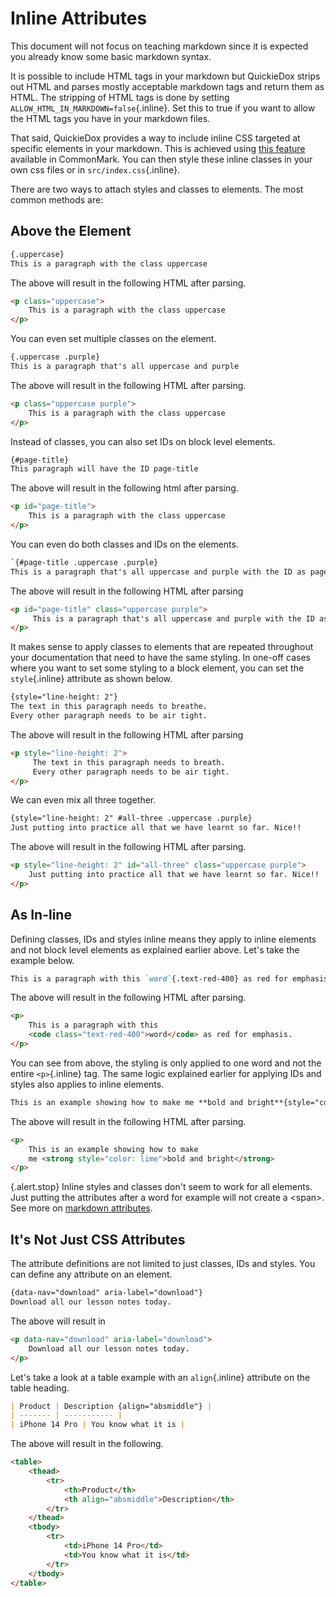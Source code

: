 # Inline Attributes

This document will not focus on teaching markdown since it is expected you already know some basic markdown syntax. 

It is possible to include HTML tags in your markdown but QuickieDox strips out HTML and parses mostly acceptable markdown tags and return them as HTML. The stripping of HTML tags is done by setting `ALLOW_HTML_IN_MARKDOWN=false`{.inline}. Set this to true if you want to allow the HTML tags you have in your markdown files.

That said, QuickieDox provides a way to include inline CSS targeted at specific elements in your markdown. This is achieved using [this feature](https://commonmark.thephpleague.com/2.3/extensions/attributes/) available in CommonMark. You can then style these inline classes in your own css files or in `src/index.css`{.inline}. 

There are two ways to attach styles and classes to elements. The most common methods are:

## Above the Element

```markdown
{.uppercase}
This is a paragraph with the class uppercase
```

The above will result in the following HTML after parsing.
```html
<p class="uppercase">
    This is a paragraph with the class uppercase
</p>
```

You can even set multiple classes on the element. 

```markdown
{.uppercase .purple}
This is a paragraph that's all uppercase and purple 
```

The above will result in the following HTML after parsing.
```html
<p class="uppercase purple">
    This is a paragraph with the class uppercase
</p>
```

Instead of classes, you can also set IDs on block level elements. 

```markdown
{#page-title}
This paragraph will have the ID page-title
```

The above will result in the following html after parsing.
```html
<p id="page-title">
    This is a paragraph with the class uppercase
</p>
```

You can even do both classes and IDs on the elements. 

```markdown
`{#page-title .uppercase .purple}
This is a paragraph that's all uppercase and purple with the ID as page-title. 
```

The above will result in the following HTML after parsing
```html
<p id="page-title" class="uppercase purple">
     This is a paragraph that's all uppercase and purple with the ID as page-title. 
</p>
```

It makes sense to apply classes to elements that are repeated throughout your documentation that need to have the same styling. In one-off cases where you want to set some styling to a block element, you can set the `style`{.inline} attribute as shown below.  

```markdown
{style="line-height: 2"}
The text in this paragraph needs to breathe. 
Every other paragraph needs to be air tight. 
```

The above will result in the following HTML after parsing
```html
<p style="line-height: 2">
     The text in this paragraph needs to breath. 
     Every other paragraph needs to be air tight. 
</p>
```

We can even mix all three together.

```markdown
{style="line-height: 2" #all-three .uppercase .purple}
Just putting into practice all that we have learnt so far. Nice!! 
```

The above will result in the following HTML after parsing.
```html
<p style="line-height: 2" id="all-three" class="uppercase purple">
	Just putting into practice all that we have learnt so far. Nice!!
</p>
```


## As In-line 

Defining classes, IDs and styles inline means they apply to inline elements and not block level elements as explained earlier above. Let's take the example below. 

 ```markdown
This is a paragraph with this `word`{.text-red-400} as red for emphasis. 
```


The above will result in the following HTML after parsing.

```html
<p>
	This is a paragraph with this 
	<code class="text-red-400">word</code> as red for emphasis.
</p>
```

You can see from above, the styling is only applied to one word and not the entire `<p>`{.inline} tag. The same logic explained earlier for applying IDs and styles also applies to inline elements. 

```markdown
This is an example showing how to make me **bold and bright**{style="color: lime"}
```


The above will result in the following HTML after parsing.
```html
<p>
	This is an example showing how to make 
	me <strong style="color: lime">bold and bright</strong>
</p>
```

{.alert.stop}
Inline styles and classes don't seem to work for all elements. Just putting the attributes after a word for example will not create a \<span\>. See more on [markdown attributes](https://commonmark.thephpleague.com/2.3/extensions/attributes/).

## It's Not Just CSS Attributes

The attribute definitions are not limited to just classes, IDs and styles. You can define any attribute on an element. 

```markdown
{data-nav="download" aria-label="download"}
Download all our lesson notes today.
```


The above will result in 

```html
<p data-nav="download" aria-label="download">
	Download all our lesson notes today.
</p>
```

Let's take a look at a table example with an `align`{.inline} attribute on the table heading.

```markdown
| Product | Description {align="absmiddle"} |
| ------- | ----------- |
| iPhone 14 Pro | You know what it is |
```

The above will result in the following.

```html
<table>
	<thead>
		<tr>
			<th>Product</th>
			<th align="absmiddle">Description</th>
		</tr>
	</thead>
	<tbody>
		<tr>
			<td>iPhone 14 Pro</td>
			<td>You know what it is</td>
		</tr>
	</tbody>
</table>
```